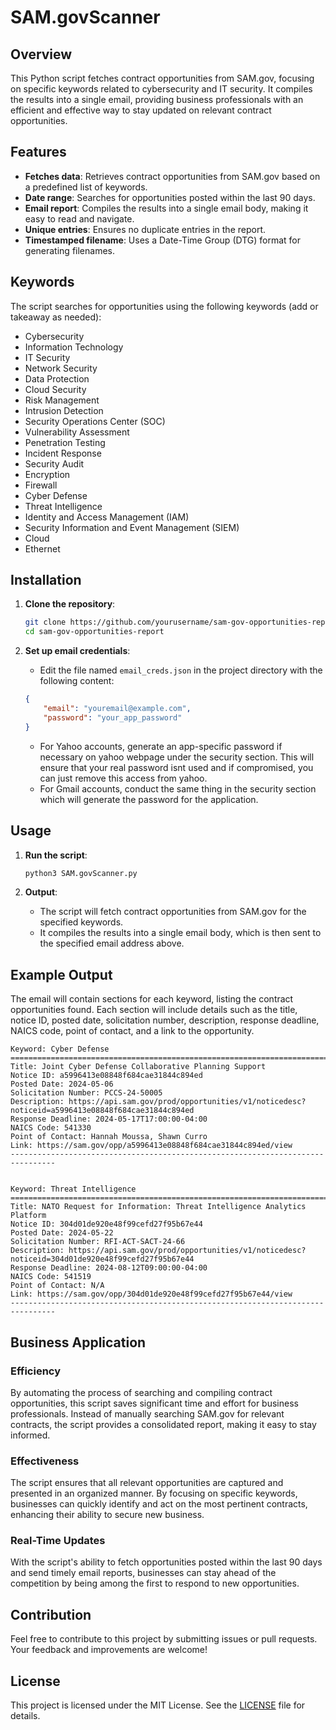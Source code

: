 # SAM.govScanner

## Overview

This Python script fetches contract opportunities from SAM.gov, focusing on specific keywords related to cybersecurity and IT security. It compiles the results into a single email, providing business professionals with an efficient and effective way to stay updated on relevant contract opportunities.

## Features

- **Fetches data**: Retrieves contract opportunities from SAM.gov based on a predefined list of keywords.
- **Date range**: Searches for opportunities posted within the last 90 days.
- **Email report**: Compiles the results into a single email body, making it easy to read and navigate.
- **Unique entries**: Ensures no duplicate entries in the report.
- **Timestamped filename**: Uses a Date-Time Group (DTG) format for generating filenames.

## Keywords

The script searches for opportunities using the following keywords (add or takeaway as needed):

- Cybersecurity
- Information Technology
- IT Security
- Network Security
- Data Protection
- Cloud Security
- Risk Management
- Intrusion Detection
- Security Operations Center (SOC)
- Vulnerability Assessment
- Penetration Testing
- Incident Response
- Security Audit
- Encryption
- Firewall
- Cyber Defense
- Threat Intelligence
- Identity and Access Management (IAM)
- Security Information and Event Management (SIEM)
- Cloud
- Ethernet

## Installation

1. **Clone the repository**:
    ```sh
    git clone https://github.com/yourusername/sam-gov-opportunities-report.git
    cd sam-gov-opportunities-report
    ```

2. **Set up email credentials**:
    - Edit the file named `email_creds.json` in the project directory with the following content:
    ```json
    {
        "email": "youremail@example.com",
        "password": "your_app_password"
    }
    ```
    - For Yahoo accounts, generate an app-specific password if necessary on yahoo webpage under the security section. This will ensure that your real password isnt used and if compromised, you can just remove this access from yahoo.
    - For Gmail accounts, conduct the same thing in the security section which will generate the password for the application.

## Usage

1. **Run the script**:
    ```sh
    python3 SAM.govScanner.py
    ```

2. **Output**:
    - The script will fetch contract opportunities from SAM.gov for the specified keywords.
    - It compiles the results into a single email body, which is then sent to the specified email address above.

## Example Output

The email will contain sections for each keyword, listing the contract opportunities found. Each section will include details such as the title, notice ID, posted date, solicitation number, description, response deadline, NAICS code, point of contact, and a link to the opportunity.

```
Keyword: Cyber Defense
================================================================================
Title: Joint Cyber Defense Collaborative Planning Support
Notice ID: a5996413e08848f684cae31844c894ed
Posted Date: 2024-05-06
Solicitation Number: PCCS-24-50005
Description: https://api.sam.gov/prod/opportunities/v1/noticedesc?noticeid=a5996413e08848f684cae31844c894ed
Response Deadline: 2024-05-17T17:00:00-04:00
NAICS Code: 541330
Point of Contact: Hannah Moussa, Shawn Curro
Link: https://sam.gov/opp/a5996413e08848f684cae31844c894ed/view
--------------------------------------------------------------------------------


Keyword: Threat Intelligence
================================================================================
Title: NATO Request for Information: Threat Intelligence Analytics Platform
Notice ID: 304d01de920e48f99cefd27f95b67e44
Posted Date: 2024-05-22
Solicitation Number: RFI-ACT-SACT-24-66
Description: https://api.sam.gov/prod/opportunities/v1/noticedesc?noticeid=304d01de920e48f99cefd27f95b67e44
Response Deadline: 2024-08-12T09:00:00-04:00
NAICS Code: 541519
Point of Contact: N/A
Link: https://sam.gov/opp/304d01de920e48f99cefd27f95b67e44/view
--------------------------------------------------------------------------------
```

## Business Application

### Efficiency

By automating the process of searching and compiling contract opportunities, this script saves significant time and effort for business professionals. Instead of manually searching SAM.gov for relevant contracts, the script provides a consolidated report, making it easy to stay informed.

### Effectiveness

The script ensures that all relevant opportunities are captured and presented in an organized manner. By focusing on specific keywords, businesses can quickly identify and act on the most pertinent contracts, enhancing their ability to secure new business.

### Real-Time Updates

With the script's ability to fetch opportunities posted within the last 90 days and send timely email reports, businesses can stay ahead of the competition by being among the first to respond to new opportunities.

## Contribution

Feel free to contribute to this project by submitting issues or pull requests. Your feedback and improvements are welcome!

## License

This project is licensed under the MIT License. See the [LICENSE](LICENSE) file for details.


